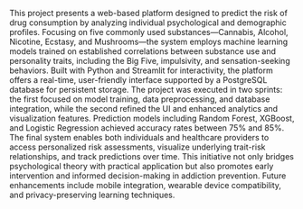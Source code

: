 This project presents a web-based platform designed to predict the risk of drug
consumption by analyzing individual psychological and demographic profiles.
Focusing on five commonly used substances—Cannabis, Alcohol, Nicotine, Ecstasy,
and Mushrooms—the system employs machine learning models trained on established
correlations between substance use and personality traits, including the Big Five,
impulsivity, and sensation-seeking behaviors. Built with Python and Streamlit for
interactivity, the platform offers a real-time, user-friendly interface supported by a
PostgreSQL database for persistent storage.
The project was executed in two sprints: the first focused on model training, data
preprocessing, and database integration, while the second refined the UI and enhanced
analytics and visualization features. Prediction models including Random Forest,
XGBoost, and Logistic Regression achieved accuracy rates between 75% and 85%.
The final system enables both individuals and healthcare providers to access
personalized risk assessments, visualize underlying trait-risk relationships, and track
predictions over time.
This initiative not only bridges psychological theory with practical application but also
promotes early intervention and informed decision-making in addiction prevention.
Future enhancements include mobile integration, wearable device compatibility, and
privacy-preserving learning techniques.
